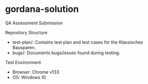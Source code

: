 # gordana-solution
QA Assessment Submission

Repository Structure  
- test-plan/: Contains test plan and test cases for the Klassisches Bausparen.  
- bugs/: Documents bugs/issues found during testing.  

Test Environment  
- Browser: Chrome v133  
- OS: Windows 10